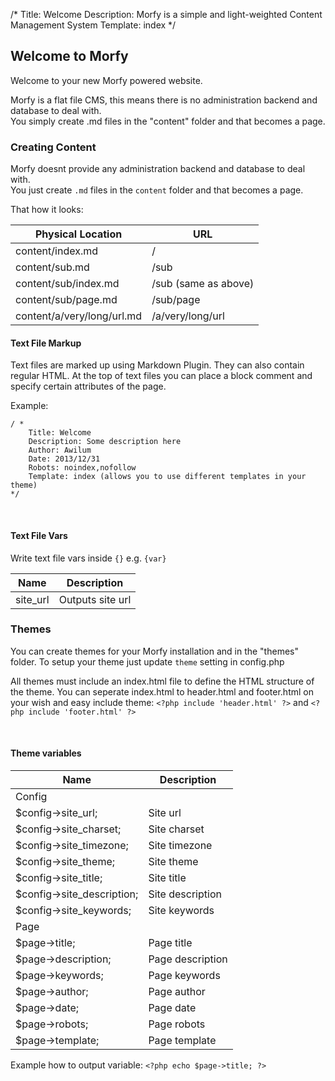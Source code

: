 /*
Title: Welcome
Description: Morfy is a simple and light-weighted Content Management System
Template: index
*/

## Welcome to Morfy

Welcome to your new Morfy powered website. 

Morfy is a flat file CMS, this means there is no administration backend and database to deal with.  
You simply create .md files in the "content" folder and that becomes a page. 

### Creating Content

Morfy doesnt provide any administration backend and database to deal with.  
You just create `.md` files in the `content` folder and that becomes a page.

That how it looks:

<table class="table">
    <thead>
        <tr><th>Physical Location</th><th>URL</th></tr>
    </thead>
    <tbody>
        <tr><td>content/index.md</td><td>/</td></tr>
        <tr><td>content/sub.md</td><td>/sub</td></tr>
        <tr><td>content/sub/index.md</td><td>/sub (same as above)</td></tr>
        <tr><td>content/sub/page.md</td><td>/sub/page</td></tr>
        <tr><td>content/a/very/long/url.md</td><td>/a/very/long/url</td></tr>
    </tbody>
</table>


#### Text File Markup

Text files are marked up using Markdown Plugin. They can also contain regular HTML.
At the top of text files you can place a block comment and specify certain attributes of the page.

Example:

	/ *  
	    Title: Welcome  
	    Description: Some description here   
	    Author: Awilum  
	    Date: 2013/12/31  
	    Robots: noindex,nofollow  
	    Template: index (allows you to use different templates in your theme)  
	*/

<br>

#### Text File Vars

Write text file vars inside `{}` e.g. `{var}`

<table class="table">
    <thead>
        <tr><th>Name</th><th>Description</th></tr>
    </thead>
    <tbody>
        <tr><td>site_url</td><td>Outputs site url</td></tr>
    </tbody>
</table>

### Themes

You can create themes for your Morfy installation and in the "themes" folder.
To setup your theme just update `theme` setting in config.php

All themes must include an index.html file to define the HTML structure of the theme. 
You can seperate index.html to header.html and footer.html on your wish and easy include theme:
`<?php include 'header.html' ?>` and `<?php include 'footer.html' ?>`

<br>

#### Theme variables

<table class="table">
    <thead>
        <tr><th>Name</th><th>Description</th></tr>
    </thead>
    <tbody>
        <tr><td>Config</td><td></td></tr>
        <tr><td>$config->site_url;</td><td>Site url</td></tr>
        <tr><td>$config->site_charset;</td><td>Site charset</td></tr>
        <tr><td>$config->site_timezone;</td><td>Site timezone</td></tr>
        <tr><td>$config->site_theme;</td><td>Site theme</td></tr>
        <tr><td>$config->site_title;</td><td>Site title</td></tr>
        <tr><td>$config->site_description;</td><td>Site description</td></tr>
        <tr><td>$config->site_keywords;</td><td>Site keywords</td></tr>
        <tr><td>Page</td><td></td></tr>
        <tr><td>$page->title;</td><td>Page title</td></tr>
        <tr><td>$page->description;</td><td>Page description</td></tr>
        <tr><td>$page->keywords;</td><td>Page keywords</td></tr>
        <tr><td>$page->author;</td><td>Page author</td></tr>
        <tr><td>$page->date;</td><td>Page date</td></tr>
        <tr><td>$page->robots;</td><td>Page robots</td></tr>
        <tr><td>$page->template;</td><td>Page template</td></tr>
    </tbody>
</table>

Example how to output variable: `<?php echo $page->title; ?>`